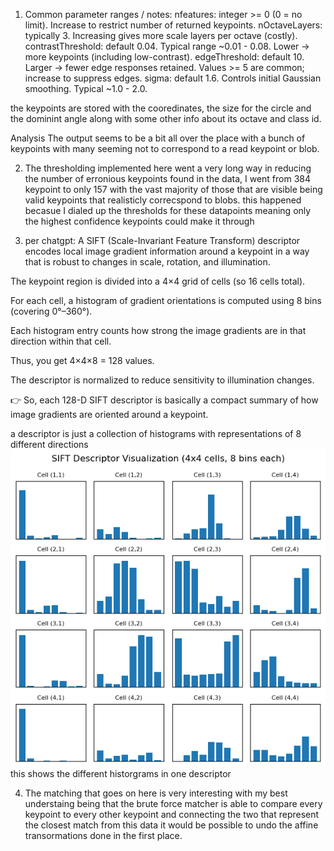 1. Common parameter ranges / notes:
  nfeatures: integer >= 0 (0 = no limit). Increase to restrict number of returned keypoints.
  nOctaveLayers: typically 3. Increasing gives more scale layers per octave (costly).
  contrastThreshold: default 0.04. Typical range ~0.01 - 0.08. Lower -> more keypoints (including low-contrast).
  edgeThreshold: default 10. Larger -> fewer edge responses retained. Values >= 5 are common; increase to suppress edges.
  sigma: default 1.6. Controls initial Gaussian smoothing. Typical ~1.0 - 2.0.

  the keypoints are stored with the cooredinates, the size for the circle and the dominint angle along with some other info about its octave and class id. 

  Analysis
  The output seems to be a bit all over the place with a bunch of keypoints with many seeming not to correspond to a read keypoint or blob. 


  2. The thresholding implemented here went a very long way in reducing the number of erronious keypoints found in the data, I went from 384 keypoint to only 157 with the vast majority of those that are visible being valid keypoints that realisticly correcspond to blobs. this happened becasue I dialed up the thresholds for these datapoints meaning only the highest confidence keypoints could make it through


3. per chatgpt: A SIFT (Scale-Invariant Feature Transform) descriptor encodes local image gradient information around a keypoint in a way that is robust to changes in scale, rotation, and illumination.

The keypoint region is divided into a 4×4 grid of cells (so 16 cells total).

For each cell, a histogram of gradient orientations is computed using 8 bins (covering 0°–360°).

Each histogram entry counts how strong the image gradients are in that direction within that cell.

Thus, you get 4×4×8 = 128 values.

The descriptor is normalized to reduce sensitivity to illumination changes.

👉 So, each 128-D SIFT descriptor is basically a compact summary of how image gradients are oriented around a keypoint.


a descriptor is just a collection of histograms with representations of 8 different directions ![alt text](image.png) this shows the different historgrams in one descriptor

4. The matching that goes on here is very interesting with my best understaing being that the brute force matcher is able to compare every keypoint to every other keypoint and connecting the two that represent the closest match from this data it would be possible to undo the affine transormations done in the first place. 
